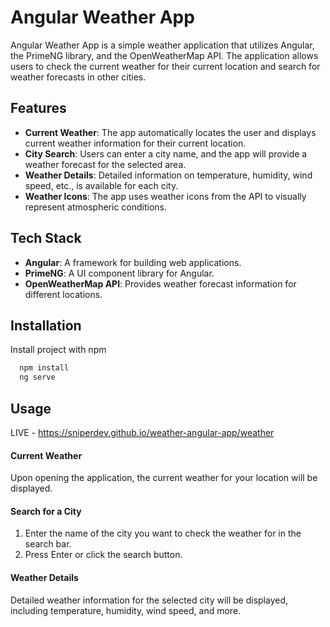 
# Angular Weather App

Angular Weather App is a simple weather application that utilizes Angular, the PrimeNG library, and the OpenWeatherMap API. The application allows users to check the current weather for their current location and search for weather forecasts in other cities.


## Features

- **Current Weather**: The app automatically locates the user and displays current weather information for their current location.
- **City Search**: Users can enter a city name, and the app will provide a weather forecast for the selected area.
- **Weather Details**: Detailed information on temperature, humidity, wind speed, etc., is available for each city.
- **Weather Icons**: The app uses weather icons from the API to visually represent atmospheric conditions.


## Tech Stack

- **Angular**: A framework for building web applications.
- **PrimeNG**: A UI component library for Angular.
- **OpenWeatherMap API**: Provides weather forecast information for different locations.


## Installation

Install project with npm

```bash
  npm install
  ng serve
```

## Usage
LIVE - https://sniperdev.github.io/weather-angular-app/weather
#### Current Weather
Upon opening the application, the current weather for your location will be displayed.
#### Search for a City
1. Enter the name of the city you want to check the weather for in the search bar.
2. Press Enter or click the search button.
#### Weather Details
Detailed weather information for the selected city will be displayed, including temperature, humidity, wind speed, and more.
